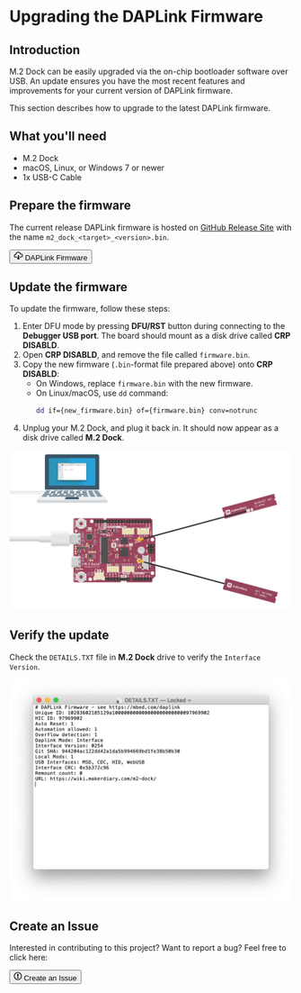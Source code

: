 # Upgrading the DAPLink Firmware

## Introduction

M.2 Dock can be easily upgraded via the on-chip bootloader software over USB. An update ensures you have the most recent features and improvements for your current version of DAPLink firmware. 

This section describes how to upgrade to the latest DAPLink firmware.

## What you'll need

* M.2 Dock
* macOS, Linux, or Windows 7 or newer
* 1x USB-C Cable

## Prepare the firmware

The current release DAPLink firmware is hosted on [GitHub Release Site](https://github.com/makerdiary/m2-dock/releases) with the name `m2_dock_<target>_<version>.bin`.

<a href="https://github.com/makerdiary/m2-dock/releases"><button class="md-tile md-tile--primary" style="width:auto;"><svg xmlns="http://www.w3.org/2000/svg" viewBox="0 0 16 16" width="16" height="16"><path fill-rule="evenodd" d="M9 12h2l-3 3-3-3h2V7h2v5zm3-8c0-.44-.91-3-4.5-3C5.08 1 3 2.92 3 5 1.02 5 0 6.52 0 8c0 1.53 1 3 3 3h3V9.7H3C1.38 9.7 1.3 8.28 1.3 8c0-.17.05-1.7 1.7-1.7h1.3V5c0-1.39 1.56-2.7 3.2-2.7 2.55 0 3.13 1.55 3.2 1.8v1.2H12c.81 0 2.7.22 2.7 2.2 0 2.09-2.25 2.2-2.7 2.2h-2V11h2c2.08 0 4-1.16 4-3.5C16 5.06 14.08 4 12 4z"></path></svg> DAPLink Firmware</button></a>

## Update the firmware

To update the firmware, follow these steps:

1. Enter DFU mode by pressing **DFU/RST** button during connecting to the **Debugger USB port**. The board should mount as a disk drive called **CRP DISABLD**.
2. Open **CRP DISABLD**, and remove the file called `firmware.bin`.
3. Copy the new firmware (`.bin`-format file prepared above) onto **CRP DISABLD**:
	* On Windows, replace `firmware.bin` with the new firmware.
	* On Linux/macOS, use `dd` command:
		``` sh
		dd if={new_firmware.bin} of={firmware.bin} conv=notrunc
		```
4. Unplug your M.2 Dock, and plug it back in. It should now appear as a disk drive called **M.2 Dock**.

![](assets/images/connect-m2-dock-debugger.webp)

## Verify the update

Check the `DETAILS.TXT` file in **M.2 Dock** drive to verify the `Interface Version`.

![](assets/images/verify-daplink-update.webp)


## Create an Issue

Interested in contributing to this project? Want to report a bug? Feel free to click here:

<a href="https://github.com/makerdiary/m2-dock/issues/new?title=Upgrading%20DAPLink:%20%3Ctitle%3E"><button class="md-tile md-tile--primary"><svg xmlns="http://www.w3.org/2000/svg" viewBox="0 0 14 16" width="14" height="16"><path fill-rule="evenodd" d="M7 2.3c3.14 0 5.7 2.56 5.7 5.7s-2.56 5.7-5.7 5.7A5.71 5.71 0 011.3 8c0-3.14 2.56-5.7 5.7-5.7zM7 1C3.14 1 0 4.14 0 8s3.14 7 7 7 7-3.14 7-7-3.14-7-7-7zm1 3H6v5h2V4zm0 6H6v2h2v-2z"></path></svg> Create an Issue</button></a>
